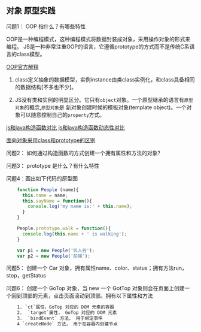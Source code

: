 ## 对象 原型实践

问题1： OOP 指什么？有哪些特性

OOP是一种编程模式，这种编程模式将数据封装成对象，采用操作对象的形式来编程。
JS是一种非常注重OOP的语言，它遵循prototype的方式而不是传统C系语言的class模型。

[OOP官方解释](https://developer.mozilla.org/en-US/docs/Glossary/OOP)

1. class定义抽象的数据模型，实例instance由类class实例化，和class具备相同的数据结构[不多也不少]。

2. JS没有类和实例的明显区分。它只有`object`对象。一个原型继承的语言有`原型对象`的概念,`原型对象`是
新对象创建时候的模板对象(template object)。一个对象可以随意控制自己的`property`方式。

[js和java构造函数对比](./assets/js_java_constructor.png)
[js和java构造函数动态性对比](./assets/js_java_flexible_constructor.png)



[面向对象采用class和prototype的区别](https://developer.mozilla.org/en-US/docs/Web/JavaScript/Guide/Details_of_the_Object_Model#Class-based_vs._prototype-based_languages)


问题2： 如何通过构造函数的方式创建一个拥有属性和方法的对象? 

问题3： prototype 是什么？有什么特性 

问题4：画出如下代码的原型图

```js
	function People (name){
	  this.name = name;
	  this.sayName = function(){
	    console.log('my name is:' + this.name);
	  }
	}

	People.prototype.walk = function(){
	  console.log(this.name + ' is walking');  
	}

	var p1 = new People('饥人谷');
	var p2 = new People('前端');
```

问题5： 创建一个 Car 对象，拥有属性name、color、status；拥有方法run，stop，getStatus 

问题6： 创建一个 GoTop 对象，当 new 一个 GotTop 对象则会在页面上创建一个回到顶部的元素，点击页面滚动到顶部。拥有以下属性和方法

```bash
	1. `ct`属性，GoTop 对应的 DOM 元素的容器
	2.  `target`属性， GoTop 对应的 DOM 元素
	3.  `bindEvent` 方法， 用于绑定事件
	4 `createNode` 方法， 用于在容器内创建节点

```